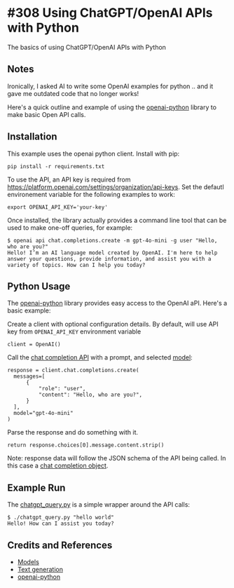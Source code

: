 # #308 Using ChatGPT/OpenAI APIs with Python

The basics of using ChatGPT/OpenAI APIs with Python

## Notes

Ironically, I asked AI to write some OpenAI examples for python .. and it gave me outdated code that no longer works!

Here's a quick outline and example of using the [openai-python](https://github.com/openai/openai-python) library
to make basic Open API calls.

## Installation

This example uses the openai python client. Install with pip:

    pip install -r requirements.txt

To use the API, an API key is required from <https://platform.openai.com/settings/organization/api-keys>.
Set the defautl environement variable for the following examples to work:

    export OPENAI_API_KEY='your-key'

Once installed, the library actually provides a command line tool that can be used to make one-off queries, for example:

    $ openai api chat.completions.create -m gpt-4o-mini -g user "Hello, who are you?"
    Hello! I’m an AI language model created by OpenAI. I'm here to help answer your questions, provide information, and assist you with a variety of topics. How can I help you today?

## Python Usage

The [openai-python](https://github.com/openai/openai-python) library provides easy access to the OpenAI aPI.
Here's a basic example:

Create a client with optional configuration details. By default, will use API key from `OPENAI_API_KEY` environment variable

    client = OpenAI()

Call the [chat completion API](https://platform.openai.com/docs/api-reference/chat/create)
with a prompt, and selected [model](https://platform.openai.com/docs/models):

    response = client.chat.completions.create(
      messages=[
          {
              "role": "user",
              "content": "Hello, who are you?",
          }
      ],
      model="gpt-4o-mini"
    )

Parse the response and do something with it.

    return response.choices[0].message.content.strip()

Note: response data will follow the JSON schema of the API being called. In this case a [chat completion object](https://platform.openai.com/docs/api-reference/chat/object).

## Example Run

The [chatgpt_query.py](./chatgpt_query.py) is a simple wrapper around the API calls:

    $ ./chatgpt_query.py "hello world"
    Hello! How can I assist you today?

## Credits and References

* [Models](https://platform.openai.com/docs/models)
* [Text generation](https://platform.openai.com/docs/guides/text-generation)
* [openai-python](https://github.com/openai/openai-python)
